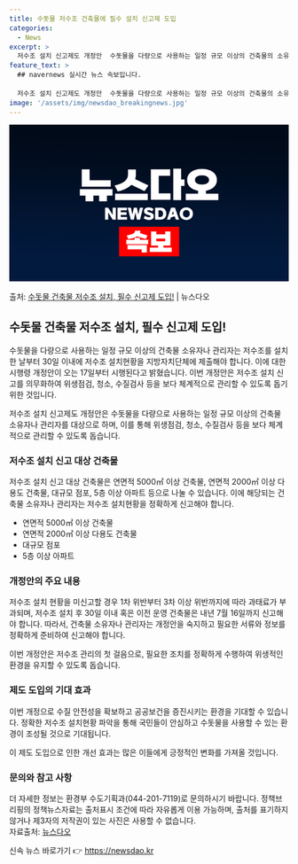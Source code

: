 ```yaml
---
title: 수돗물 저수조 건축물에 필수 설치 신고제 도입
categories:
  - News
excerpt: >
  저수조 설치 신고제도 개정안  수돗물을 다량으로 사용하는 일정 규모 이상의 건축물의 소유자나 관리자는 저수조…
feature_text: >
  ## navernews 실시간 뉴스 속보입니다.

  저수조 설치 신고제도 개정안  수돗물을 다량으로 사용하는 일정 규모 이상의 건축물의 소유자나 관리자는 저수조…
image: '/assets/img/newsdao_breakingnews.jpg'
---
```


![뉴스다오 속보](/assets/img/newsdao_breakingnews.jpg)

<p>출처: <a href="https://newsdao.kr/4559" rel="dofollow">수돗물 건축물 저수조 설치, 필수 신고제 도입!</a> | 뉴스다오</p>

<h2 data-ke-size="size26">수돗물 건축물 저수조 설치, 필수 신고제 도입!</h2>
수돗물을 다량으로 사용하는 일정 규모 이상의 건축물 소유자나 관리자는 저수조를 설치한 날부터 30일 이내에 저수조 설치현황을 지방자치단체에 제출해야 합니다. 이에 대한 시행령 개정안이 오는 17일부터 시행된다고 밝혔습니다. 이번 개정안은 저수조 설치 신고를 의무화하여 위생점검, 청소, 수질검사 등을 보다 체계적으로 관리할 수 있도록 돕기 위한 것입니다.

<p data-ke-size="size16">저수조 설치 신고제도 개정안은 수돗물을 다량으로 사용하는 일정 규모 이상의 건축물 소유자나 관리자를 대상으로 하며, 이를 통해 위생점검, 청소, 수질검사 등을 보다 체계적으로 관리할 수 있도록 돕습니다.</p>

<h3>저수조 설치 신고 대상 건축물</h3>
저수조 설치 신고 대상 건축물은 연면적 5000㎡ 이상 건축물, 연면적 2000㎡ 이상 다용도 건축물, 대규모 점포, 5층 이상 아파트 등으로 나눌 수 있습니다. 이에 해당되는 건축물 소유자나 관리자는 저수조 설치현황을 정확하게 신고해야 합니다.

<ul>
  <li>연면적 5000㎡ 이상 건축물</li>
  <li>연면적 2000㎡ 이상 다용도 건축물</li>
  <li>대규모 점포</li>
  <li>5층 이상 아파트</li>
</ul>

<h3>개정안의 주요 내용</h3>
저수조 설치 현황을 미신고할 경우 1차 위반부터 3차 이상 위반까지에 따라 과태료가 부과되며, 저수조 설치 후 30일 이내 혹은 이전 운영 건축물은 내년 7월 16일까지 신고해야 합니다. 따라서, 건축물 소유자나 관리자는 개정안을 숙지하고 필요한 서류와 정보를 정확하게 준비하여 신고해야 합니다.

<p data-ke-size="size16">이번 개정안은 저수조 관리의 첫 걸음으로, 필요한 조치를 정확하게 수행하여 위생적인 환경을 유지할 수 있도록 돕습니다.</p>

<h3>제도 도입의 기대 효과</h3>
이번 개정으로 수질 안전성을 확보하고 공공보건을 증진시키는 환경을 기대할 수 있습니다. 정확한 저수조 설치현황 파악을 통해 국민들이 안심하고 수돗물을 사용할 수 있는 환경이 조성될 것으로 기대됩니다.

<p data-ke-size="size16">이 제도 도입으로 인한 개선 효과는 많은 이들에게 긍정적인 변화를 가져올 것입니다.</p>

<h3>문의와 참고 사항</h3>
더 자세한 정보는 환경부 수도기획과(044-201-7119)로 문의하시기 바랍니다. 정책브리핑의 정책뉴스자료는 출처표시 조건에 따라 자유롭게 이용 가능하며, 출처를 표기하지 않거나 제3자의 저작권이 있는 사진은 사용할 수 없습니다. <br>
자료출처: <a href="https://newsdao.kr/4559">뉴스다오</a> 

신속 뉴스 바로가기 👉 <a href="https://newsdao.kr" rel="dofollow">https://newsdao.kr</a>


